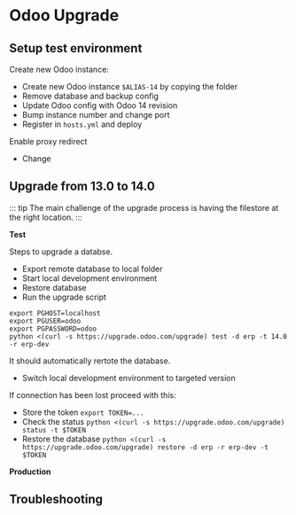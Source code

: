 # Odoo Upgrade

## Setup test environment

Create new Odoo instance:
* Create new Odoo instance `$ALIAS-14` by copying the folder
* Remove database and backup config
* Update Odoo config with Odoo 14 revision
* Bump instance number and change port
* Register in `hosts.yml` and deploy

Enable proxy redirect
* Change

## Upgrade from 13.0 to 14.0

::: tip
The main challenge of the upgrade process is having the filestore at the right location.
:::

**Test**

Steps to upgrade a databse.

* Export remote database to local folder
* Start local development environment
* Restore database
* Run the upgrade script

```
export PGHOST=localhost
export PGUSER=odoo
export PGPASSWORD=odoo
python <(curl -s https://upgrade.odoo.com/upgrade) test -d erp -t 14.0 -r erp-dev
```

It should automatically rertote the database.

* Switch local development environment to targeted version

If connection has been lost proceed with this:

* Store the token `export TOKEN=...`
* Check the status `python <(curl -s https://upgrade.odoo.com/upgrade) status -t $TOKEN`
* Restore the database `python <(curl -s https://upgrade.odoo.com/upgrade) restore -d erp -r erp-dev -t $TOKEN`

**Production**

## Troubleshooting

